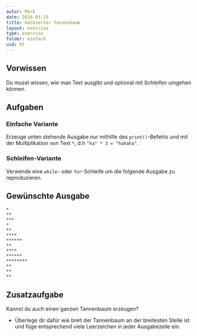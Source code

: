```yaml
---
autor: Mark  
date: 2016-03-15
title: Halbierter Tannenbaum
layout: exercise
type: exercise
folder: einfach
uid: ht
---
```


## Vorwissen
Du musst wissen, wie man Text ausgibt und optional mit Schleifen umgehen können.

## Aufgaben

### Einfache Variante
Erzeuge unten stehende Ausgabe nur mithilfe des `print()`-Befehls und mit der Multiplikation von Text `*`, d.h `"ha" * 3 = "hahaha"`.

### Schleifen-Variante
Verwende eine `while`- oder `for`-Schleife um die folgende Ausgabe zu reproduzieren.

## Gewünschte Ausgabe

```
*
**
***
*
**
****
******
**
****
******
********
**
**
**
```


## Zusatzaufgabe
Kannst du auch einen ganzen Tannenbaum erzeugen?

-  Überlege dir dafür wie breit der Tannenbaum an der breitesten Stelle ist und füge entsprechend viele Leerzeichen in jeder Ausgabezeile ein.
